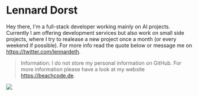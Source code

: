 # Lennard Dorst

Hey there, I'm a full-stack developer working mainly on AI projects. Currently I am offering development services but also work on small side projects, where I try to realease a new project once a month (or every weekend if possible).
For more info read the quote below or message me on https://twitter.com/lennardeth.

> Information: I do not store my personal information on GitHub. For more information please have a look at my website https://beachcode.de.

[![](https://visitcount.itsvg.in/api?id=0w9&label=Profile%20Views&color=0&icon=3&pretty=true)](https://visitcount.itsvg.in)
